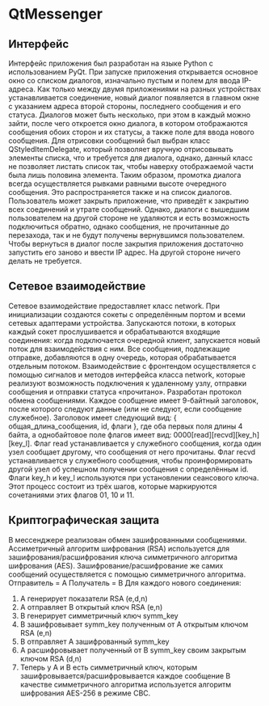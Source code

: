 # QtMessenger
## Интерфейс
Интерфейс приложения был разработан на языке Python с использованием PyQt. При запуске приложения открывается основное окно со списком диалогов, изначально пустым и полем для ввода IP-адреса. Как только между двумя приложениями на разных устройствах устанавливается соединение, новый диалог появляется в главном окне с указанием адреса второй стороны, последнего сообщения и его статуса. Диалогов может быть несколько, при этом в каждый можно зайти, после чего откроется окно диалога, в котором отображаются сообщения обоих сторон и их статусы, а также поле для ввода нового сообщения. Для отрисовки сообщений был выбран класс QStyledItemDelegate, который позволяет вручную отрисовывать элементы списка, что и требуется для диалога, однако, данный класс не позволяет листать список так, чтобы наверху отображаемой части была лишь половина элемента. Таким образом, промотка диалога всегда осуществляется рывками равными высоте очередного сообщения. Это распространяется также и на список диалогов.
Пользователь может закрыть приложение, что приведёт к закрытию всех соединений и утрате сообщений. Однако, диалоги с вышедшим пользователем на другой стороне не удаляются и есть возможность подключиться обратно, однако сообщения, не прочитанные до перезахода, так и не будут получены вернувшимся пользователем. Чтобы вернуться в диалог после закрытия приложения достаточно запустить его заново и ввести IP адрес. На другой стороне ничего делать не требуется.
## Сетевое взаимодействие
Сетевое взаимодействие предоставляет класс network. При инициализации создаются сокеты с определённым портом и всеми сетевых адаптерами устройства. Запускаются потоки, в которых каждый сокет прослушивается и обрабатываются входящие соединения: когда подключается очередной клиент, запускается новый поток для взаимодействия с ним.
Все сообщения, подлежащие отправке, добавляются в одну очередь, которая обрабатывается отдельным потоком.
Взаимодействие с фронтендом осуществляется с помощью сигналов и методов интерфейса класса network, которые реализуют возможность подключения к удаленному узлу, отправки сообщения и отправки статуса «прочитано».
Разработан протокол обмена сообщениями. Каждое сообщение имеет 9-байтный заголовок, после которого следуют данные (или не следуют, если сообщение служебное).
Заголовок имеет следующий вид:
{ общая_длина_сообщения, id, флаги },
где оба первых поля длины 4 байта, а однобайтовое поле флагов имеет вид:
0000[read][recvd][key_h][key_l].
Флаг read устанавливается у служебного сообщения, когда один узел сообщает другому, что сообщения от него прочитаны.
Флаг recvd устанавливается у служебного сообщения, чтобы проинформировать другой узел об успешном получении сообщения с определённым id.
Флаги key_h и key_l используются при установлении сеансового ключа. Этот процесс состоит из трёх шагов, которые маркируются сочетаниями этих флагов 01, 10 и 11.
## Криптографическая защита
В мессенджере реализован обмен зашифрованными сообщениями. Ассиметричный алгоритм шифрования (RSA) используется для зашифрования/расшифрования ключа симметричного алгоритма шифрования (AES). Зашифрование/расшифрование же самих сообщений осуществляется с помощью симметричного алгоритма.
Отправитель = A
Получатель = B
Для каждого нового соединения:
1) A генерирует показатели RSA (e,d,n)
2) A отправляет B открытый ключ RSA (e,n)
3) B генерирует симметричный ключ symm_key
4) B зашифровывает symm_key полученным от A открытым ключом RSA (e,n)
5) B отправляет A зашифрованный symm_key
6) A расшифровывает полученный от B symm_key своим закрытым ключом RSA (d,n)
7) Теперь у A и B есть симметричный ключ, которым зашифровывается/расшифровывается каждое сообщение
В качестве симметричного алгоритма используется алгоритм шифрования AES-256 в режиме CBC.
